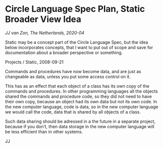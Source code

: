 Circle Language Spec Plan, Static Broader View Idea
===================================================
*JJ van Zon, The Netherlands, 2020-04*

Static may be a concept part of the Circle Language Spec, but the idea below incorporates concepts, that I want to put out of scope and save for documentation about a broader perspective or something.

Projects / Static,
2008-09-21

Commands and procedures have now become data, and are just as changeable as data, unless you put some access control on it.

This has as an effect that each object of a class has its own copy of the commands and procedures. In other programming languages all the objects shared the commands and procedure code, so they did not need to have their own copy, because an object had its own data but not its own code. In the new computer language, code is data, so in the new computer language we would call the code, data that is shared by all objects of a class.

Such data sharing should be adressed in a the future in a separate project, because if you don’t, then data storage in the new computer language will be less efficient than in other systems.

JJ

